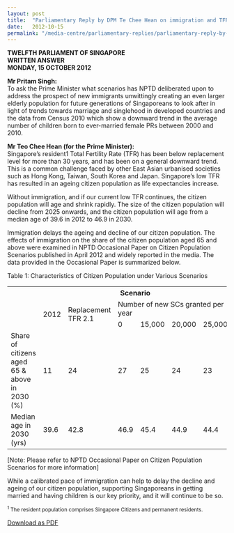 ```yaml
---
layout: post
title:  "Parliamentary Reply by DPM Te Chee Hean on immigration and TFR issues"
date:   2012-10-15
permalink: "/media-centre/parliamentary-replies/parliamentary-reply-by-dpm-teo-chee-hean-on-immigration-and-tfr-issues"
---
```


**TWELFTH PARLIAMENT OF SINGAPORE  
WRITTEN ANSWER  
MONDAY, 15 OCTOBER 2012**

**Mr Pritam Singh:**  
To ask the Prime Minister what scenarios has NPTD deliberated upon to address the prospect of new immigrants unwittingly creating an even larger elderly population for future generations of Singaporeans to look after in light of trends towards marriage and singlehood in developed countries and the data from Census 2010 which show a downward trend in the average number of children born to ever-married female PRs between 2000 and 2010.

**Mr Teo Chee Hean (for the Prime Minister):**   
Singapore’s resident1 Total Fertility Rate (TFR) has been below replacement level for more than 30 years, and has been on a general downward trend. This is a common challenge faced by other East Asian urbanised societies such as Hong Kong, Taiwan, South Korea and Japan. Singapore’s low TFR has resulted in an ageing citizen population as life expectancies increase.

Without immigration, and if our current low TFR continues, the citizen population will age and shrink rapidly. The size of the citizen population will decline from 2025 onwards, and the citizen population will age from a median age of 39.6 in 2012 to 46.9 in 2030. 

Immigration delays the ageing and decline of our citizen population. The effects of immigration on the share of the citizen population aged 65 and above were examined in NPTD Occasional Paper on Citizen Population Scenarios published in April 2012 and widely reported in the media. The data provided in the Occasional Paper is summarized below.

Table 1: Characteristics of Citizen Population under Various Scenarios

<table class="table-h">  <tr>    <th> </th>    <th colspan="6"> Scenario </th>  </tr>

<tr>    <td rowspan="2"> </td>    <td rowspan="2">2012</td> <td rowspan="2">Replacement TFR 2.1</td> <td colspan="4"> Number of new SCs granted per year</td> </tr> 

<tr>    <td>0 </td> <td>15,000 </td> <td>20,000 </td> <td>25,000 </td> </tr>

<tr>    <td>Share of citizens aged 65 & above in 2030 (%)</td> <td>11</td> <td>24</td> <td>27</td> <td>25</td> <td>24</td>
<td>23</td> </tr>

<tr>    <td>Median age in 2030 (yrs)</td> <td>39.6</td> <td>42.8</td> <td>46.9</td> <td>45.4</td> <td>44.9</td>
<td>44.4</td> </tr>

</table>

[Note: Please refer to NPTD Occasional Paper on Citizen Population Scenarios for more information]

While a calibrated pace of immigration can help to delay the decline and ageing of our citizen population, supporting Singaporeans in getting married and having children is our key priority, and it will continue to be so.

<sub><sup>1</sup> The resident population comprises Singapore Citizens and permanent residents.<sub>
  
[Download as PDF](https://github.com/isomerpages/isomerpages-stratgroup/raw/master/images/parliamentary%20files/parliamentary-reply-by-dpm-teo-chee-hean-on-immigration-and-tfr-issues.pdf)

